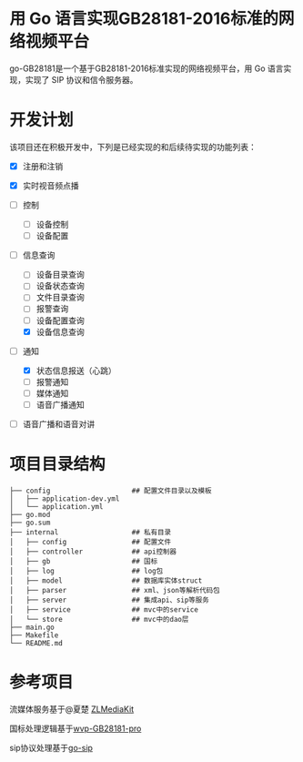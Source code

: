 # 用 Go 语言实现GB28181-2016标准的网络视频平台
go-GB28181是一个基于GB28181-2016标准实现的网络视频平台，用 Go 语言实现，实现了 SIP 协议和信令服务器。

# 开发计划

该项目还在积极开发中，下列是已经实现的和后续待实现的功能列表：

- [x] 注册和注销
- [x] 实时视音频点播
- [ ] 控制
  - [ ] 设备控制
  - [ ] 设备配置
- [ ] 信息查询
  - [ ] 设备目录查询
  - [ ] 设备状态查询
  - [ ] 文件目录查询
  - [ ] 报警查询
  - [ ] 设备配置查询
  - [x] 设备信息查询
- [ ] 通知 
  - [x] 状态信息报送（心跳）
  - [ ] 报警通知
  - [ ] 媒体通知
  - [ ] 语音广播通知
- [ ] 语音广播和语音对讲


# 项目目录结构

```
├── config                    ## 配置文件目录以及模板
│   ├── application-dev.yml
│   └── application.yml
├── go.mod
├── go.sum
├── internal                  ## 私有目录
│   ├── config                ## 配置文件
│   ├── controller            ## api控制器
│   ├── gb                    ## 国标
│   ├── log                   ## log包
│   ├── model                 ## 数据库实体struct
│   ├── parser                ## xml、json等解析代码包
│   ├── server                ## 集成api、sip等服务
│   ├── service               ## mvc中的service
│   └── store                 ## mvc中的dao层
├── main.go
├── Makefile
└── README.md
```


# 参考项目

流媒体服务基于@夏楚 [ZLMediaKit](https://github.com/ZLMediaKit/ZLMediaKit) 

国标处理逻辑基于[wvp-GB28181-pro](https://github.com/648540858/wvp-GB28181-pro) 

sip协议处理基于[go-sip](https://github.com/ghettovoice/gosip)